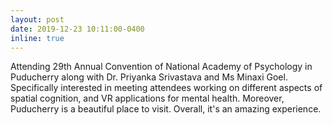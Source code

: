 ```yaml
---
layout: post
date: 2019-12-23 10:11:00-0400
inline: true
---
```

Attending 29th Annual Convention of National Academy of Psychology in Puducherry along with Dr. Priyanka Srivastava and Ms Minaxi Goel. Specifically interested in meeting attendees working on different aspects of spatial cognition, and VR applications for mental health. Moreover, Puducherry is a beautiful place to visit. Overall, it's an amazing experience.